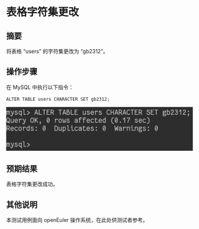 # 表格字符集更改

## 摘要

将表格 “users” 的字符集更改为 “gb2312”。

## 操作步骤

在 MySQL 中执行以下指令：

```
ALTER TABLE users CHARACTER SET gb2312;
```

![表格字符集更改-1](./img/表格字符集更改-1.png)

## 预期结果

表格字符集更改成功。

## 其他说明

本测试用例面向 openEuler 操作系统，在此处供测试者参考。
